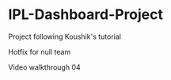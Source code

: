 # IPL-Dashboard-Project
Project following Koushik's tutorial

Hotfix for null team

Video walkthrough 04
